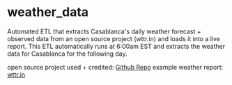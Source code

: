 # weather_data
Automated ETL that extracts Casablanca's daily weather forecast  + observed data from an open source project (wttr.in) and loads it into a live report. This ETL automatically runs at 6:00am EST and extracts the weather data for Casablanca for the following day.


open source project used + credited: [Github Repo](https://github.com/chubin/wttr.in#readme)
example weather report: [wttr.in](wttr.in)


